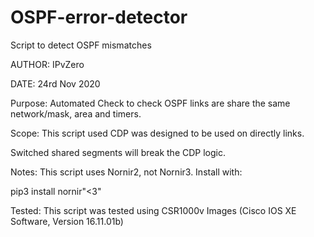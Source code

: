 # OSPF-error-detector
Script to detect OSPF mismatches

AUTHOR: IPvZero


DATE: 24rd Nov 2020


Purpose: Automated Check to check OSPF links are share the same network/mask, area and timers.


Scope: This script used CDP was designed to be used on directly links.


Switched shared segments will break the CDP logic.


Notes: This script uses Nornir2, not Nornir3. Install with:


pip3 install nornir"<3"


Tested: This script was tested using CSR1000v Images (Cisco IOS XE Software, Version 16.11.01b)
